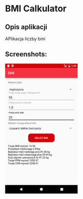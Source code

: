 # BMI Calkulator
## Opis aplikacji
APlikacja liczby bmi

## Screenshots:

<img src="screens/screen_1.png" height="420" />
